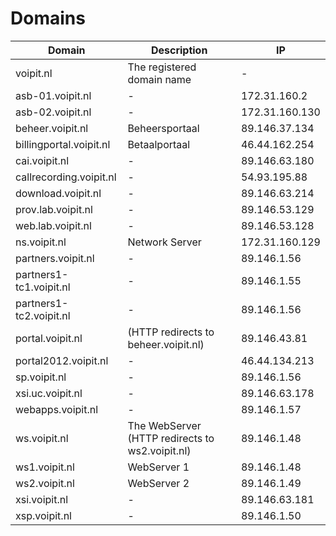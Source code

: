  # Domains

Domain | Description | IP
------ | ----------- | --
voipit.nl | The registered domain name | -
asb-01.voipit.nl | - | 172.31.160.2
asb-02.voipit.nl | - | 172.31.160.130
beheer.voipit.nl | Beheersportaal | 89.146.37.134
billingportal.voipit.nl | Betaalportaal | 46.44.162.254
cai.voipit.nl | - | 89.146.63.180 
callrecording.voipit.nl | - | 54.93.195.88
download.voipit.nl | - | 89.146.63.214
prov.lab.voipit.nl | - | 89.146.53.129
web.lab.voipit.nl | - | 89.146.53.128
ns.voipit.nl | Network Server | 172.31.160.129
partners.voipit.nl | - | 89.146.1.56
partners1-tc1.voipit.nl | - | 89.146.1.55
partners1-tc2.voipit.nl | - | 89.146.1.56
portal.voipit.nl | (HTTP redirects to beheer.voipit.nl) | 89.146.43.81
portal2012.voipit.nl | - | 46.44.134.213
sp.voipit.nl | - | 89.146.1.56
xsi.uc.voipit.nl | - | 89.146.63.178
webapps.voipit.nl | - | 89.146.1.57
ws.voipit.nl | The WebServer (HTTP redirects to ws2.voipit.nl) | 89.146.1.48
ws1.voipit.nl | WebServer 1 | 89.146.1.48
ws2.voipit.nl | WebServer 2 | 89.146.1.49
xsi.voipit.nl | - | 89.146.63.181
xsp.voipit.nl | - | 89.146.1.50
